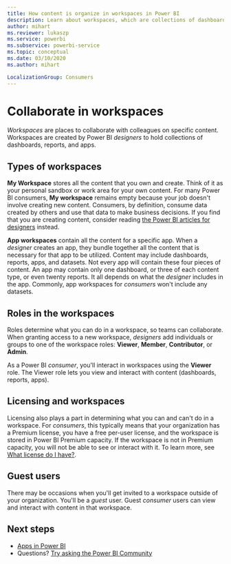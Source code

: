 ```yaml
---
title: How content is organize in workspaces in Power BI
description: Learn about workspaces, which are collections of dashboards and reports built to deliver key metrics for your organization.
author: mihart
ms.reviewer: lukaszp
ms.service: powerbi
ms.subservice: powerbi-service
ms.topic: conceptual
ms.date: 03/10/2020
ms.author: mihart

LocalizationGroup: Consumers
---
```


# Collaborate in workspaces

 *Workspaces* are places to collaborate with colleagues on specific content. Workspaces are created by Power BI *designers* to hold collections of dashboards, reports, and apps. 

## Types of workspaces
**My Workspace** stores all the content that you own and create. Think of it as your personal sandbox or work area for your own content. For many Power BI consumers, **My workspace** remains empty because your job doesn't involve creating new content. Consumers, by definition, consume data created by others and use that data to make business decisions. If you find that you are creating content, consider reading [the Power BI articles for designers](../create-reports/index.yml) instead.

**App workspaces** contain all the content for a specific app. When a *designer* creates an app, they bundle together all the content that is necessary for that app to be utilized. Content may include dashboards, reports, apps, and datasets. Not every app will contain these four pieces of content. An app may contain only one dashboard, or three of each content type, or even twenty reports. It all depends on what the *designer* includes in the app. Commonly, app workspaces for *consumers* won't include any datasets.

<!--<art showing different wss> -->

## Roles in the workspaces

Roles determine what you can do in a workspace, so teams can collaborate.  When granting access to a new workspace, *designers* add individuals or groups to one of the workspace roles: **Viewer**, **Member**, **Contributor**, or **Admin**. 

As a Power BI *consumer*, you'll interact in workspaces using the **Viewer** role. The Viewer role lets you view and interact with content (dashboards, reports, apps). <!--For a detailed list of what you can do as a *consumer* with the Viewer role, see [Viewer role in an organization with Premium](end-user-license.md#viewer-role-in-an-organization-with-a-premium-license).-->

## Licensing and workspaces
Licensing also plays a part in determining what you can and can't do in a workspace. For *consumers*, this typically means that your organization has a Premium license, you have a free per-user license, and the workspace is stored in Power BI Premium capacity.  If the workspace is not in Premium capacity, you will not be able to see or interact with it. To learn more, see [What license do I have?](end-user-license.md).

## Guest users
There may be occasions when you'll get invited to a workspace outside of your organization. You'll be a *guest* user. Guest *consumer* users can view and interact with content in that workspace. 





## Next steps
* [Apps in Power BI](end-user-apps.md)    
* Questions? [Try asking the Power BI Community](https://community.powerbi.com/)













